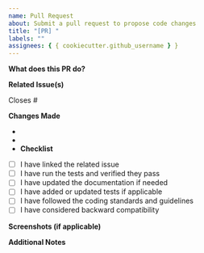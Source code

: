 ```yaml
---
name: Pull Request
about: Submit a pull request to propose code changes
title: "[PR] "
labels: ""
assignees: { { cookiecutter.github_username } }
---
```


**What does this PR do?**

<!-- A concise description of what this pull request does -->

**Related Issue(s)**

<!-- Link any related issues or feature requests here -->

Closes #

**Changes Made**

<!-- List all major changes made in this pull request -->

-
-
- **Checklist**

- [ ] I have linked the related issue
- [ ] I have run the tests and verified they pass
- [ ] I have updated the documentation if needed
- [ ] I have added or updated tests if applicable
- [ ] I have followed the coding standards and guidelines
- [ ] I have considered backward compatibility

**Screenshots (if applicable)**

<!-- Include screenshots or terminal output to illustrate impact -->

**Additional Notes**

<!-- Add anything else reviewers should be aware of -->
